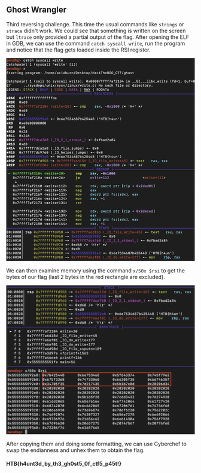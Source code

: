 ## **Ghost Wrangler**

Third reversing challenge. This time the usual commands like `strings` or `strace` didn't work. We could see that something is written on the screen but `ltrace` only provided a partial output of the flag. After opening the ELF in GDB, we can use the command `catch syscall write`, run the program and notice that the flag gets loaded inside the RSI register.

![GhostWrangler](/Screenshots/REV_3.png)

We can then examine memory using the command `x/50x $rsi` to get the bytes of our flag (last 2  bytes in the red rectangle are excluded).

![GhostWrangler](/Screenshots/REV_3.1.png)

After copying them and doing some formatting, we can use Cyberchef to swap the endianness and unhex them to obtain the flag.

#### HTB{h4unt3d_by_th3_gh0st5_0f_ctf5_p45t!}